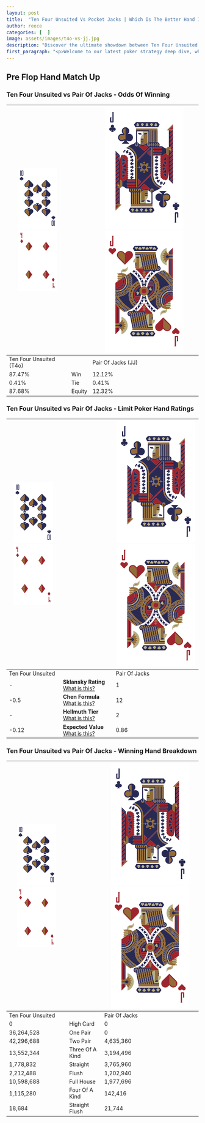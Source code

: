 ```yaml
---
layout: post
title:  "Ten Four Unsuited Vs Pocket Jacks | Which Is The Better Hand In Poker? A Complete Guide"
author: reece
categories: [  ]
image: assets/images/t4o-vs-jj.jpg
description: "Discover the ultimate showdown between Ten Four Unsuited and Pair Of Jacks in poker! Uncover the odds, strategies, and scenarios where one hand triumphs over the other. Get ready to up your poker game with this thrilling analysis."
first_paragraph: "<p>Welcome to our latest poker strategy deep dive, where we're pitting two distinct hands against each other in a high-stakes showdown: Ten Four Unsuited vs Pair Of Jacks.</p><p>In the dynamic world of poker, every decision counts, and knowing which hand holds the upper hand is key to your success at the table.</p><p>In this article, we'll dissect these two hands, explore the scenarios where one dominates the other, and equip you with the knowledge to make strategic choices that can tip the odds in your favor.</p><p>Get ready to unravel the intriguing dynamics of these poker hands and elevate your game to new heights.</p>"
---
```




[comment]: # (sp0)

## Pre Flop Hand Match Up

<div class="table hand-ratings" markdown="1"> 



### Ten Four Unsuited vs Pair Of Jacks - Odds Of Winning


    
| ![image info](assets/images/hand1/T.png) ![image info](assets/images/hand1/4o.png) |  | ![image info](assets/images/hand2/J.png) ![image info](assets/images/hand2/Jo.png) |
| -------- | -------- | -------- |
| Ten Four Unsuited (T4o) |  | Pair Of Jacks (JJ) |
| 87.47% | Win | 12.12% |
| 0.41% | Tie | 0.41% |
| 87.68% | Equity | 12.32% |




[comment]: # (sp1)



### Ten Four Unsuited vs Pair Of Jacks - Limit Poker Hand Ratings


    
| ![image info](assets/images/hand1/T.png) ![image info](assets/images/hand1/4o.png) |  | ![image info](assets/images/hand2/J.png) ![image info](assets/images/hand2/Jo.png) |
| -------- | -------- | -------- |
| Ten Four Unsuited |  | Pair Of Jacks |
| - | **Sklansky Rating** [What is this?](/sklansky-rating-explained) | 1 |
| -0.5 | **Chen Formula** [What is this?](/chen-formula-explained) | 12 |
| - | **Hellmuth Tier** [What is this?](/Hellmuth-tier-explained) | 2 |
| -0.12 | **Expected Value** [What is this?](/expected-value-explained) | 0.86 |




[comment]: # (sp2)



### Ten Four Unsuited vs Pair Of Jacks - Winning Hand Breakdown


    
| ![image info](assets/images/hand1/T.png) ![image info](assets/images/hand1/4o.png) |  | ![image info](assets/images/hand2/J.png) ![image info](assets/images/hand2/Jo.png) |
| -------- | -------- | -------- |
| Ten Four Unsuited |  | Pair Of Jacks |
| 0 | High Card | 0 |
| 36,264,528 | One Pair | 0 |
| 42,296,688 | Two Pair | 4,635,360 |
| 13,552,344 | Three Of A Kind | 3,194,496 |
| 1,778,832 | Straight | 3,765,960 |
| 2,212,488 | Flush | 1,202,940 |
| 10,598,688 | Full House | 1,977,696 |
| 1,115,280 | Four Of A Kind | 142,416 |
| 18,684 | Straight Flush | 21,744 |




[comment]: # (sp3)



</div>

[comment]: # (sp4)



[comment]: # (sp5)

